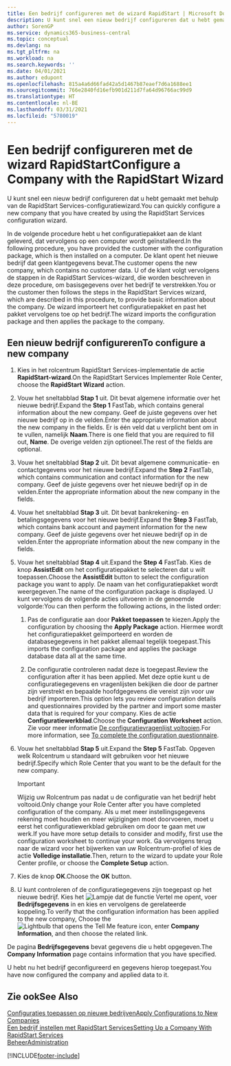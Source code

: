 ```yaml
---
title: Een bedrijf configureren met de wizard RapidStart | Microsoft Docs
description: U kunt snel een nieuw bedrijf configureren dat u hebt gemaakt met behulp van de RapidStart Services-configuratiewizard.
author: SorenGP
ms.service: dynamics365-business-central
ms.topic: conceptual
ms.devlang: na
ms.tgt_pltfrm: na
ms.workload: na
ms.search.keywords: ''
ms.date: 04/01/2021
ms.author: edupont
ms.openlocfilehash: 815a4a6d66fad42a5d1467b87eaef7d6a1688ee1
ms.sourcegitcommit: 766e2840fd16efb901d211d7fa64d96766ac99d9
ms.translationtype: HT
ms.contentlocale: nl-BE
ms.lasthandoff: 03/31/2021
ms.locfileid: "5780019"
---
```

# <a name="configure-a-company-with-the-rapidstart-wizard"></a><span data-ttu-id="fa7bc-103">Een bedrijf configureren met de wizard RapidStart</span><span class="sxs-lookup"><span data-stu-id="fa7bc-103">Configure a Company with the RapidStart Wizard</span></span>
<span data-ttu-id="fa7bc-104">U kunt snel een nieuw bedrijf configureren dat u hebt gemaakt met behulp van de RapidStart Services-configuratiewizard.</span><span class="sxs-lookup"><span data-stu-id="fa7bc-104">You can quickly configure a new company that you have created by using the RapidStart Services configuration wizard.</span></span>

<span data-ttu-id="fa7bc-105">In de volgende procedure hebt u het configuratiepakket aan de klant geleverd, dat vervolgens op een computer wordt geïnstalleerd.</span><span class="sxs-lookup"><span data-stu-id="fa7bc-105">In the following procedure, you have provided the customer with the configuration package, which is then installed on a computer.</span></span> <span data-ttu-id="fa7bc-106">De klant opent het nieuwe bedrijf dat geen klantgegevens bevat.</span><span class="sxs-lookup"><span data-stu-id="fa7bc-106">The customer opens the new company, which contains no customer data.</span></span> <span data-ttu-id="fa7bc-107">U of de klant volgt vervolgens de stappen in de RapidStart Services-wizard, die worden beschreven in deze procedure, om basisgegevens over het bedrijf te verstrekken.</span><span class="sxs-lookup"><span data-stu-id="fa7bc-107">You or the customer then follows the steps in the RapidStart Services wizard, which are described in this procedure, to provide basic information about the company.</span></span> <span data-ttu-id="fa7bc-108">De wizard importeert het configuratiepakket en past het pakket vervolgens toe op het bedrijf.</span><span class="sxs-lookup"><span data-stu-id="fa7bc-108">The wizard imports the configuration package and then applies the package to the company.</span></span>  

## <a name="to-configure-a-new-company"></a><span data-ttu-id="fa7bc-109">Een nieuw bedrijf configureren</span><span class="sxs-lookup"><span data-stu-id="fa7bc-109">To configure a new company</span></span>  
1. <span data-ttu-id="fa7bc-110">Kies in het rolcentrum RapidStart Services-implementatie de actie **RapidStart-wizard**.</span><span class="sxs-lookup"><span data-stu-id="fa7bc-110">On the RapidStart Services Implementer Role Center, choose the **RapidStart Wizard** action.</span></span>  
2. <span data-ttu-id="fa7bc-111">Vouw het sneltabblad **Stap 1** uit. Dit bevat algemene informatie over het nieuwe bedrijf.</span><span class="sxs-lookup"><span data-stu-id="fa7bc-111">Expand the **Step 1** FastTab, which contains general information about the new company.</span></span> <span data-ttu-id="fa7bc-112">Geef de juiste gegevens over het nieuwe bedrijf op in de velden.</span><span class="sxs-lookup"><span data-stu-id="fa7bc-112">Enter the appropriate information about the new company in the fields.</span></span> <span data-ttu-id="fa7bc-113">Er is één veld dat u verplicht bent om in te vullen, namelijk **Naam**.</span><span class="sxs-lookup"><span data-stu-id="fa7bc-113">There is one field that you are required to fill out, **Name**.</span></span> <span data-ttu-id="fa7bc-114">De overige velden zijn optioneel.</span><span class="sxs-lookup"><span data-stu-id="fa7bc-114">The rest of the fields are optional.</span></span>  
3. <span data-ttu-id="fa7bc-115">Vouw het sneltabblad **Stap 2** uit. Dit bevat algemene communicatie- en contactgegevens voor het nieuwe bedrijf.</span><span class="sxs-lookup"><span data-stu-id="fa7bc-115">Expand the **Step 2** FastTab, which contains communication and contact information for the new company.</span></span> <span data-ttu-id="fa7bc-116">Geef de juiste gegevens over het nieuwe bedrijf op in de velden.</span><span class="sxs-lookup"><span data-stu-id="fa7bc-116">Enter the appropriate information about the new company in the fields.</span></span>
4. <span data-ttu-id="fa7bc-117">Vouw het sneltabblad **Stap 3** uit. Dit bevat bankrekening- en betalingsgegevens voor het nieuwe bedrijf.</span><span class="sxs-lookup"><span data-stu-id="fa7bc-117">Expand the **Step 3** FastTab, which contains bank account and payment information for the new company.</span></span> <span data-ttu-id="fa7bc-118">Geef de juiste gegevens over het nieuwe bedrijf op in de velden.</span><span class="sxs-lookup"><span data-stu-id="fa7bc-118">Enter the appropriate information about the new company in the fields.</span></span>  
5. <span data-ttu-id="fa7bc-119">Vouw het sneltabblad **Stap 4** uit.</span><span class="sxs-lookup"><span data-stu-id="fa7bc-119">Expand the **Step 4** FastTab.</span></span> <span data-ttu-id="fa7bc-120">Kies de knop **AssistEdit** om het configuratiepakket te selecteren dat u wilt toepassen.</span><span class="sxs-lookup"><span data-stu-id="fa7bc-120">Choose the **AssistEdit** button to select the configuration package you want to apply.</span></span> <span data-ttu-id="fa7bc-121">De naam van het configuratiepakket wordt weergegeven.</span><span class="sxs-lookup"><span data-stu-id="fa7bc-121">The name of the configuration package is displayed.</span></span> <span data-ttu-id="fa7bc-122">U kunt vervolgens de volgende acties uitvoeren in de genoemde volgorde:</span><span class="sxs-lookup"><span data-stu-id="fa7bc-122">You can then perform the following actions, in the listed order:</span></span>  

    1. <span data-ttu-id="fa7bc-123">Pas de configuratie aan door **Pakket toepassen** te kiezen.</span><span class="sxs-lookup"><span data-stu-id="fa7bc-123">Apply the configuration by choosing the **Apply Package** action.</span></span> <span data-ttu-id="fa7bc-124">Hiermee wordt het configuratiepakket geïmporteerd en worden de databasegegevens in het pakket allemaal tegelijk toegepast.</span><span class="sxs-lookup"><span data-stu-id="fa7bc-124">This imports the configuration package and applies the package database data all at the same time.</span></span>  

    2. <span data-ttu-id="fa7bc-125">De configuratie controleren nadat deze is toegepast.</span><span class="sxs-lookup"><span data-stu-id="fa7bc-125">Review the configuration after it has been applied.</span></span> <span data-ttu-id="fa7bc-126">Met deze optie kunt u de configuratiegegevens en vragenlijsten bekijken die door de partner zijn verstrekt en bepaalde hoofdgegevens die vereist zijn voor uw bedrijf importeren.</span><span class="sxs-lookup"><span data-stu-id="fa7bc-126">This option lets you review configuration details and questionnaires provided by the partner and import some master data that is required for your company.</span></span> <span data-ttu-id="fa7bc-127">Kies de actie **Configuratiewerkblad**.</span><span class="sxs-lookup"><span data-stu-id="fa7bc-127">Choose the **Configuration Worksheet** action.</span></span> <span data-ttu-id="fa7bc-128">Zie voor meer informatie [De configuratievragenlijst voltooien](admin-gather-customer-setup-values.md#to-complete-the-configuration-questionnaire).</span><span class="sxs-lookup"><span data-stu-id="fa7bc-128">For more information, see [To complete the configuration questionnaire](admin-gather-customer-setup-values.md#to-complete-the-configuration-questionnaire).</span></span>  

6. <span data-ttu-id="fa7bc-129">Vouw het sneltabblad **Stap 5** uit.</span><span class="sxs-lookup"><span data-stu-id="fa7bc-129">Expand the **Step 5** FastTab.</span></span> <span data-ttu-id="fa7bc-130">Opgeven welk Rolcentrum u standaard wilt gebruiken voor het nieuwe bedrijf.</span><span class="sxs-lookup"><span data-stu-id="fa7bc-130">Specify which Role Center that you want to be the default for the new company.</span></span>  

    > [!IMPORTANT]  
    >  <span data-ttu-id="fa7bc-131">Wijzig uw Rolcentrum pas nadat u de configuratie van het bedrijf hebt voltooid.</span><span class="sxs-lookup"><span data-stu-id="fa7bc-131">Only change your Role Center after you have completed configuration of the company.</span></span> <span data-ttu-id="fa7bc-132">Als u met meer instellingsgegevens rekening moet houden en meer wijzigingen moet doorvoeren, moet u eerst het configuratiewerkblad gebruiken om door te gaan met uw werk.</span><span class="sxs-lookup"><span data-stu-id="fa7bc-132">If you have more setup details to consider and modify, first use the configuration worksheet to continue your work.</span></span> <span data-ttu-id="fa7bc-133">Ga vervolgens terug naar de wizard voor het bijwerken van uw Rolcentrum-profiel of kies de actie **Volledige installatie**.</span><span class="sxs-lookup"><span data-stu-id="fa7bc-133">Then, return to the wizard to update your Role Center profile, or choose the **Complete Setup** action.</span></span>

7. <span data-ttu-id="fa7bc-134">Kies de knop **OK**.</span><span class="sxs-lookup"><span data-stu-id="fa7bc-134">Choose the **OK** button.</span></span>  
8. <span data-ttu-id="fa7bc-135">U kunt controleren of de configuratiegegevens zijn toegepast op het nieuwe bedrijf. Kies het ![Lampje dat de functie Vertel me opent](media/ui-search/search_small.png "Vertel me wat u wilt doen"), voer **Bedrijfsgegevens** in en kies en vervolgens de gerelateerde koppeling.</span><span class="sxs-lookup"><span data-stu-id="fa7bc-135">To verify that the configuration information has been applied to the new company, Choose the ![Lightbulb that opens the Tell Me feature](media/ui-search/search_small.png "Tell me what you want to do") icon, enter **Company Information**, and then choose the related link.</span></span>

<span data-ttu-id="fa7bc-136">De pagina **Bedrijfsgegevens** bevat gegevens die u hebt opgegeven.</span><span class="sxs-lookup"><span data-stu-id="fa7bc-136">The **Company Information** page contains information that you have specified.</span></span>   

<span data-ttu-id="fa7bc-137">U hebt nu het bedrijf geconfigureerd en gegevens hierop toegepast.</span><span class="sxs-lookup"><span data-stu-id="fa7bc-137">You have now configured the company and applied data to it.</span></span>  

## <a name="see-also"></a><span data-ttu-id="fa7bc-138">Zie ook</span><span class="sxs-lookup"><span data-stu-id="fa7bc-138">See Also</span></span>  
[<span data-ttu-id="fa7bc-139">Configuraties toepassen op nieuwe bedrijven</span><span class="sxs-lookup"><span data-stu-id="fa7bc-139">Apply Configurations to New Companies</span></span>](admin-apply-configuration-to-new-companies.md)  
[<span data-ttu-id="fa7bc-140">Een bedrijf instellen met RapidStart Services</span><span class="sxs-lookup"><span data-stu-id="fa7bc-140">Setting Up a Company With RapidStart Services</span></span>](admin-set-up-a-company-with-rapidstart.md)  
[<span data-ttu-id="fa7bc-141">Beheer</span><span class="sxs-lookup"><span data-stu-id="fa7bc-141">Administration</span></span>](admin-setup-and-administration.md)


[!INCLUDE[footer-include](includes/footer-banner.md)]